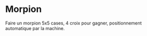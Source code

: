 # Morpion
Faire un morpion 5x5 cases, 4 croix pour gagner, positionnement automatique par la machine.
